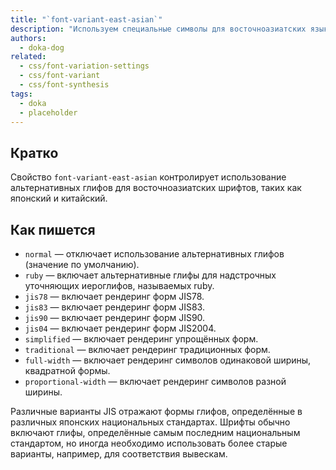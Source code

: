 ```yaml
---
title: "`font-variant-east-asian`"
description: "Используем специальные символы для восточноазиатских языков."
authors:
  - doka-dog
related:
  - css/font-variation-settings
  - css/font-variant
  - css/font-synthesis
tags:
  - doka
  - placeholder
---
```


## Кратко

Свойство `font-variant-east-asian` контролирует использование альтернативных глифов для восточноазиатских шрифтов, таких как японский и китайский.

## Как пишется

- `normal` — отключает использование альтернативных глифов (значение по умолчанию).
- `ruby` — включает альтернативные глифы для надстрочных уточняющих иероглифов, называемых ruby.
- `jis78`	— включает рендеринг форм JIS78.
- `jis83` —	включает рендеринг форм JIS83.
- `jis90` — включает рендеринг форм JIS90.
- `jis04` — включает рендеринг форм JIS2004.
- `simplified` — включает рендеринг упрощённых форм.
- `traditional` — включает рендеринг традиционных форм.
- `full-width` — включает рендеринг символов одинаковой ширины, квадратной формы.
- `proportional-width` — включает рендеринг символов разной ширины.

Различные варианты JIS отражают формы глифов, определённые в различных японских национальных стандартах. Шрифты обычно включают глифы, определённые самым последним национальным стандартом, но иногда необходимо использовать более старые варианты, например, для соответствия вывескам.
